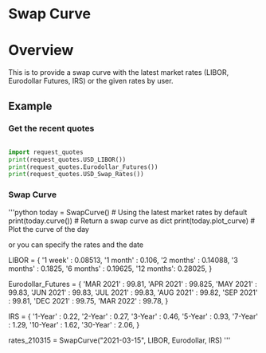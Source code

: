 # Swap Curve
# Overview

This is to provide a swap curve with the latest market rates (LIBOR, Eurodollar Futures, IRS) or the given rates by user. 

## Example
### Get the recent quotes

```python

import request_quotes
print(request_quotes.USD_LIBOR())
print(request_quotes.Eurodollar_Futures())
print(request_quotes.USD_Swap_Rates())
```
	
### Swap Curve

'''python
today = SwapCurve()     # Using the latest market rates by default
print(today.curve())    # Return a swap curve as dict
print(today.plot_curve) # Plot the curve of the day


or you can specify the rates and the date

LIBOR = { 
'1 week'   : 0.08513,
'1 month'  : 0.106,
'2 months' : 0.14088,
'3 months' : 0.1825,
'6 months' : 0.19625,
'12 months': 0.28025,
}

Eurodollar_Futures = {
'MAR 2021' : 99.81,
'APR 2021' : 99.825,
'MAY 2021' : 99.83,
'JUN 2021' : 99.83,
'JUL 2021' : 99.83,
'AUG 2021' : 99.82,
'SEP 2021' : 99.81,
'DEC 2021' : 99.75,
'MAR 2022' : 99.78,
}

IRS = {
'1-Year'  : 0.22,
'2-Year'  : 0.27,
'3-Year'  : 0.46,
'5-Year'  : 0.93,
'7-Year'  : 1.29,
'10-Year' : 1.62,
'30-Year' : 2.06,
}

rates_210315 = SwapCurve("2021-03-15", LIBOR, Eurodollar, IRS)
'''
